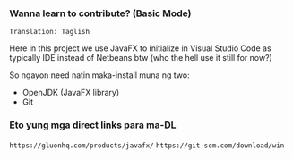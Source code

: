 ### Wanna learn to contribute? (Basic Mode)

`Translation: Taglish`

Here in this project we use JavaFX to initialize in Visual Studio Code as typically IDE
instead of Netbeans btw (who the hell use it still for now?)

So ngayon need natin maka-install muna ng two:

- OpenJDK (JavaFX library)
- Git

### Eto yung mga direct links para ma-DL
`https://gluonhq.com/products/javafx/`
`https://git-scm.com/download/win`
